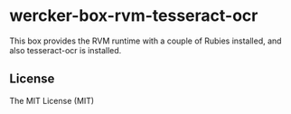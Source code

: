 # wercker-box-rvm-tesseract-ocr

This box provides the RVM runtime with a couple of Rubies installed, and also tesseract-ocr is installed.

## License

The MIT License (MIT)
